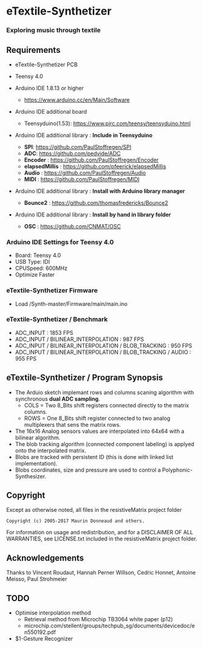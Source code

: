 # eTextile-Synthetizer
### Exploring music through textile

## Requirements

- eTextile-Synthetizer PCB
- Teensy 4.0

- Arduino IDE 1.8.13 or higher
  - https://www.arduino.cc/en/Main/Software
- Arduino IDE additional board
  - Teensyduino(1.53): https://www.pjrc.com/teensy/teensyduino.html
- Arduino IDE additional library : **Include in Teensyduino**
  - **SPI**: https://github.com/PaulStoffregen/SPI
  - **ADC**: https://github.com/pedvide/ADC
  - **Encoder** : https://github.com/PaulStoffregen/Encoder 
  - **elapsedMillis** : https://github.com/pfeerick/elapsedMillis
  - **Audio** : https://github.com/PaulStoffregen/Audio
  - **MIDI** : https://github.com/PaulStoffregen/MIDI
- Arduino IDE additional library : **Install with Arduino library manager**
  - **Bounce2** : https://github.com/thomasfredericks/Bounce2
- Arduino IDE additional library : **Install by hand in library folder**
  - **OSC** : https://github.com/CNMAT/OSC

### Arduino IDE Settings for Teensy 4.0
- Board:        Teensy 4.0
- USB Type:     IDI
- CPUSpeed:     600MHz
- Optimize      Faster

### eTextile-Synthetizer Firmware
- Load /Synth-master/Firmware/main/main.ino 

### eTextile-Synthetizer / Benchmark
  - ADC_INPUT : 1853 FPS
  - ADC_INPUT / BILINEAR_INTERPOLATION : 987 FPS
  - ADC_INPUT / BILINEAR_INTERPOLATION / BLOB_TRACKING : 950 FPS
  - ADC_INPUT / BILINEAR_INTERPOLATION / BLOB_TRACKING / AUDIO : 955 FPS

## eTextile-Synthetizer / Program Synopsis
- The Arduio sketch implemant rows and columns scaning algorithm with synchronous **dual ADC sampling**.
  - COLS = Two 8_Bits shift registers connected directly to the matrix columns.
  - ROWS = One 8_Bits shift register connected to two analog multiplexers that sens the matrix rows.
- The 16x16 Analog sensors values are interpolated into 64x64 with a bilinear algorithm.
- The blob tracking algorithm (connected component labeling) is applyed onto the interpolated matrix.
- Blobs are tracked with persistent ID (this is done with linked list implementation).
- Blobs coordinates, size and pressure are used to control a Polyphonic-Synthesizer.

## Copyright
Except as otherwise noted, all files in the resistiveMatrix project folder

    Copyright (c) 2005-2017 Maurin Donneaud and others.

For information on usage and redistribution, and for a DISCLAIMER OF ALL
WARRANTIES, see LICENSE.txt included in the resistiveMatrix project folder.

## Acknowledgements
Thanks to Vincent Roudaut, Hannah Perner Willson, Cedric Honnet, Antoine Meisso, Paul Strohmeier

## TODO
- Optimise interpolation method
  - Retrieval method from Microchip TB3064 white paper (p12)
  - microchip.com/stellent/groups/techpub_sg/documents/devicedoc/en550192.pdf
- $1-Gesture Recognizer
